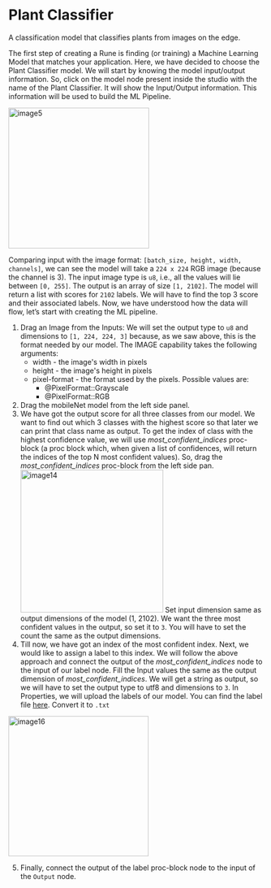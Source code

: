 # Plant Classifier

A classification model that classifies plants from images on the edge.

The first step of creating a Rune is finding (or training) a Machine Learning Model that matches your application. Here, we have decided to choose the Plant Classifier model. We will start by knowing the model input/output information. So, click on the model node present inside the studio with the name of the Plant Classifier. It will show the Input/Output information. This information will be used to build the ML Pipeline.

<img width="277" alt="image5" src="https://user-images.githubusercontent.com/50593567/156830141-e36ae527-2e26-4d07-8d16-2f6eebc5bac3.png"/>

Comparing input with the image format: `[batch_size, height, width, channels]`, we can see the model will take a `224 x 224` RGB image (because the channel is 3). The input image type is `u8`, i.e., all the values will lie between `[0, 255]`. The output is an array of size `[1, 2102]`. The model will return a list with scores for `2102` labels. We will have to find the top 3 score and their associated labels. Now, we have understood how the data will flow, let’s start with creating the ML pipeline.

1. Drag an Image from the Inputs:
   We will set the output type to `u8` and dimensions to `[1, 224, 224, 3]` because, as we saw above, this is the format needed by our model.
   The IMAGE capability takes the following arguments:
   - width - the image's width in pixels
   - height - the image's height in pixels
   - pixel-format - the format used by the pixels. Possible values are:
        - @PixelFormat::Grayscale
        - @PixelFormat::RGB
2. Drag the mobileNet model from the left side panel.
3. We have got the output score for all three classes from our model. We want to find out which 3 classes with the highest score so that later we can print that class name as output. To get the index of class with the highest confidence value, we will use _most_confident_indices_ proc-block (a proc block which, when given a list of confidences, will return the indices of the top N most confident values). So, drag the _most_confident_indices_ proc-block from the left side pan.
   <img width="281" alt="image14" src="https://user-images.githubusercontent.com/50593567/156830431-9d302e51-2960-4e11-86f2-7fd903805830.png"/>
    Set input dimension same as output dimensions of the model (1, 2102). We want the three most confident values in the output, so set it to `3`. You will have to set the count the same as the output dimensions.
4. Till now, we have got an index of the most confident index. Next, we would like to assign a label to this index. We will follow the above approach and connect the output of the _most_confident_indices_ node to the input of our label node. Fill the Input values the same as the output dimension of _most_confident_indices_. We will get a string as output, so we will have to set the output type to utf8 and dimensions to `3`. In Properties, we will upload the labels of our model. You can find the label file [here](https://github.com/hotg-ai/test-runes/blob/master/image/plant/aiy_plants_V1_labelmap.csv). Convert it to `.txt`

<img width="276" alt="image16" src="https://user-images.githubusercontent.com/50593567/156817972-5f0e209c-1da3-46de-9387-eb860b02fc9e.png"/>

5. Finally, connect the output of the label proc-block node to the input of the `Output` node.